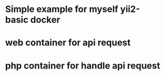 # Simple example for myself yii2-basic docker

# web container for api request
# php container for handle api request


